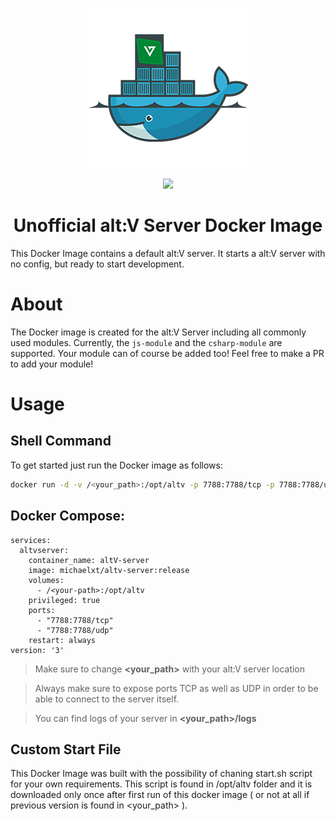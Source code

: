 
<p align="center"><img src="https://github.com/Michael-xT/altv-docker-image/raw/main/.github/assets/logo-256px.png"></p>

<p align="center">
  <a href="https://github.com/Michael-xT/altv-docker-image/actions"><img src="https://github.com/Michael-xT/altv-docker-image/workflows/DefaultCI/badge.svg"></a>
</p>

<h1 align="center">Unofficial alt:V Server Docker Image</h1>

This Docker Image contains a default alt:V server. It starts a alt:V server with no config, but ready to start development.

# About

The Docker image is created for the alt:V Server including all commonly used modules. Currently, the `js-module` and the `csharp-module` are supported. Your module can of course be added too! Feel free to make a PR to add your module!

# Usage

## Shell Command
To get started just run the Docker image as follows:

```sh
docker run -d -v /<your_path>:/opt/altv -p 7788:7788/tcp -p 7788:7788/udp --name altV-server michaelxt/altv-server:release
```
## Docker Compose:
```
services:
  altvserver:
    container_name: altV-server
    image: michaelxt/altv-server:release
    volumes:
      - /<your-path>:/opt/altv 
    privileged: true
    ports:
      - "7788:7788/tcp"
      - "7788:7788/udp"
    restart: always
version: '3'
```

> Make sure to change <b><your_path></b> with your alt:V server location

> Always make sure to expose ports TCP as well as UDP in order to be able to connect to the server itself.

  > You can find logs of your server in <b><your_path>/logs</b>

## Custom Start File

This Docker Image was built with the possibility of chaning start.sh script for your own requirements. This script is found in /opt/altv folder and it is downloaded only once after first run of this docker image ( or not at all if previous version is found in <your_path> ).
